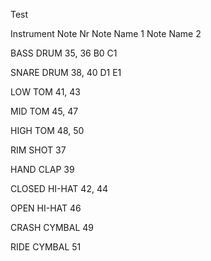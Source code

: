 Test

Instrument	Note Nr		Note Name 1		Note Name 2

BASS DRUM	35, 36		B0			C1

SNARE DRUM	38, 40		D1			E1

LOW TOM		41, 43		

MID TOM		45, 47

HIGH TOM	48, 50

RIM SHOT	37

HAND CLAP	39

CLOSED HI-HAT	42, 44

OPEN HI-HAT	46

CRASH CYMBAL	49

RIDE CYMBAL	51
